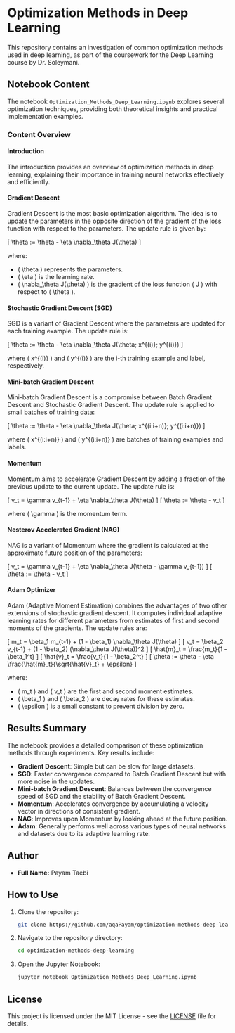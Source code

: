 # Optimization Methods in Deep Learning

This repository contains an investigation of common optimization methods used in deep learning, as part of the coursework for the Deep Learning course by Dr. Soleymani.

## Notebook Content

The notebook `Optimization_Methods_Deep_Learning.ipynb` explores several optimization techniques, providing both theoretical insights and practical implementation examples.

### Content Overview

#### Introduction
The introduction provides an overview of optimization methods in deep learning, explaining their importance in training neural networks effectively and efficiently.

#### Gradient Descent
Gradient Descent is the most basic optimization algorithm. The idea is to update the parameters in the opposite direction of the gradient of the loss function with respect to the parameters. The update rule is given by:

\[ \theta := \theta - \eta \nabla_\theta J(\theta) \]

where:
- \( \theta \) represents the parameters.
- \( \eta \) is the learning rate.
- \( \nabla_\theta J(\theta) \) is the gradient of the loss function \( J \) with respect to \( \theta \).

#### Stochastic Gradient Descent (SGD)
SGD is a variant of Gradient Descent where the parameters are updated for each training example. The update rule is:

\[ \theta := \theta - \eta \nabla_\theta J(\theta; x^{(i)}; y^{(i)}) \]

where \( x^{(i)} \) and \( y^{(i)} \) are the i-th training example and label, respectively.

#### Mini-batch Gradient Descent
Mini-batch Gradient Descent is a compromise between Batch Gradient Descent and Stochastic Gradient Descent. The update rule is applied to small batches of training data:

\[ \theta := \theta - \eta \nabla_\theta J(\theta; x^{(i:i+n)}; y^{(i:i+n)}) \]

where \( x^{(i:i+n)} \) and \( y^{(i:i+n)} \) are batches of training examples and labels.

#### Momentum
Momentum aims to accelerate Gradient Descent by adding a fraction of the previous update to the current update. The update rule is:

\[ v_t = \gamma v_{t-1} + \eta \nabla_\theta J(\theta) \]
\[ \theta := \theta - v_t \]

where \( \gamma \) is the momentum term.

#### Nesterov Accelerated Gradient (NAG)
NAG is a variant of Momentum where the gradient is calculated at the approximate future position of the parameters:

\[ v_t = \gamma v_{t-1} + \eta \nabla_\theta J(\theta - \gamma v_{t-1}) \]
\[ \theta := \theta - v_t \]

#### Adam Optimizer
Adam (Adaptive Moment Estimation) combines the advantages of two other extensions of stochastic gradient descent. It computes individual adaptive learning rates for different parameters from estimates of first and second moments of the gradients. The update rules are:

\[ m_t = \beta_1 m_{t-1} + (1 - \beta_1) \nabla_\theta J(\theta) \]
\[ v_t = \beta_2 v_{t-1} + (1 - \beta_2) (\nabla_\theta J(\theta))^2 \]
\[ \hat{m}_t = \frac{m_t}{1 - \beta_1^t} \]
\[ \hat{v}_t = \frac{v_t}{1 - \beta_2^t} \]
\[ \theta := \theta - \eta \frac{\hat{m}_t}{\sqrt{\hat{v}_t} + \epsilon} \]

where:
- \( m_t \) and \( v_t \) are the first and second moment estimates.
- \( \beta_1 \) and \( \beta_2 \) are decay rates for these estimates.
- \( \epsilon \) is a small constant to prevent division by zero.

## Results Summary

The notebook provides a detailed comparison of these optimization methods through experiments. Key results include:

- **Gradient Descent**: Simple but can be slow for large datasets.
- **SGD**: Faster convergence compared to Batch Gradient Descent but with more noise in the updates.
- **Mini-batch Gradient Descent**: Balances between the convergence speed of SGD and the stability of Batch Gradient Descent.
- **Momentum**: Accelerates convergence by accumulating a velocity vector in directions of consistent gradient.
- **NAG**: Improves upon Momentum by looking ahead at the future position.
- **Adam**: Generally performs well across various types of neural networks and datasets due to its adaptive learning rate.

## Author
- **Full Name:** Payam Taebi

## How to Use

1. Clone the repository:
    ```sh
    git clone https://github.com/aqaPayam/optimization-methods-deep-learning.git
    ```
2. Navigate to the repository directory:
    ```sh
    cd optimization-methods-deep-learning
    ```
3. Open the Jupyter Notebook:
    ```sh
    jupyter notebook Optimization_Methods_Deep_Learning.ipynb
    ```

## License
This project is licensed under the MIT License - see the [LICENSE](LICENSE) file for details.
